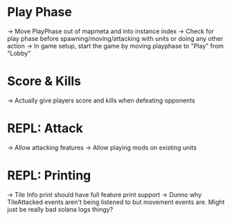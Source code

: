 
# Play Phase
-> Move PlayPhase out of mapmeta and into instance index
-> Check for play phase before spawning/moving/attacking with units or doing any other action
-> In game setup, start the game by moving playphase to "Play" from "Lobby"

# Score & Kills
-> Actually give players score and kills when defeating opponents

# REPL: Attack
-> Allow attacking features
-> Allow playing mods on existing units

# REPL: Printing
-> Tile Info print should have full feature print support
-> Dunno why TileAttacked events aren't being listened to but movement events are. Might just be really bad solana logs thingy?